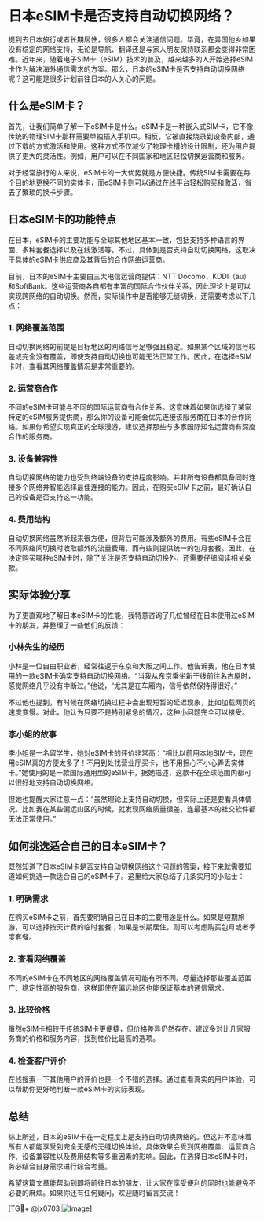 # 日本eSIM卡是否支持自动切换网络？

提到去日本旅行或者长期居住，很多人都会关注通信问题。毕竟，在异国他乡如果没有稳定的网络支持，无论是导航、翻译还是与家人朋友保持联系都会变得非常困难。近年来，随着电子SIM卡（eSIM）技术的普及，越来越多的人开始选择eSIM卡作为解决海外通信需求的方案。那么，日本的eSIM卡是否支持自动切换网络呢？这可能是很多计划前往日本的人关心的问题。

## 什么是eSIM卡？

首先，让我们简单了解一下eSIM卡是什么。eSIM卡是一种嵌入式SIM卡，它不像传统的物理SIM卡那样需要单独插入手机中。相反，它被直接烧录到设备内部，通过下载的方式激活和使用。这种方式不仅减少了物理卡槽的设计限制，还为用户提供了更大的灵活性。例如，用户可以在不同国家和地区轻松切换运营商和服务。

对于经常旅行的人来说，eSIM卡的一大优势就是方便快捷。传统SIM卡需要在每个目的地更换不同的实体卡，而eSIM卡则可以通过在线平台轻松购买和激活，省去了繁琐的换卡步骤。

## 日本eSIM卡的功能特点

在日本，eSIM卡的主要功能与全球其他地区基本一致，包括支持多种语言的界面、多种套餐选择以及在线激活等。不过，具体到是否支持自动切换网络，这取决于具体的eSIM卡供应商及其背后的合作网络运营商。

目前，日本的eSIM卡主要由三大电信运营商提供：NTT Docomo、KDDI（au）和SoftBank。这些运营商各自都有丰富的国际合作伙伴关系，因此理论上是可以实现跨网络的自动切换。然而，实际操作中是否能够无缝切换，还需要考虑以下几点：

### 1. **网络覆盖范围**
   自动切换网络的前提是目标地区的网络信号足够强且稳定。如果某个区域的信号较差或完全没有覆盖，即使支持自动切换也可能无法正常工作。因此，在选择eSIM卡时，查看其网络覆盖情况是非常重要的。

### 2. **运营商合作**
   不同的eSIM卡可能与不同的国际运营商有合作关系。这意味着如果你选择了某家特定的eSIM服务提供商，那么你的设备可能会优先连接该服务商在日本的合作网络。如果你希望实现真正的全球漫游，建议选择那些与多家国际知名运营商有深度合作的服务商。

### 3. **设备兼容性**
   自动切换网络的能力也受到终端设备的支持程度影响。并非所有设备都具备同时连接多个网络并智能选择最佳连接的能力。因此，在购买eSIM卡之前，最好确认自己的设备是否支持这一功能。

### 4. **费用结构**
   自动切换网络虽然听起来很方便，但背后可能涉及额外的费用。有些eSIM卡会在不同网络间切换时收取额外的流量费用，而有些则提供统一的包月套餐。因此，在决定购买哪种eSIM卡时，除了关注是否支持自动切换外，还需要仔细阅读相关条款。

## 实际体验分享

为了更直观地了解日本eSIM卡的性能，我特意咨询了几位曾经在日本使用过eSIM卡的朋友，并整理了一些他们的反馈：

### 小林先生的经历
小林是一位自由职业者，经常往返于东京和大阪之间工作。他告诉我，他在日本使用的一款eSIM卡确实支持自动切换网络。“当我从东京乘坐新干线前往名古屋时，感觉网络几乎没有中断过。”他说，“尤其是在车厢内，信号依然保持得很好。”

不过他也提到，有时候在网络切换过程中会出现短暂的延迟现象，比如加载网页的速度变慢。对此，他认为只要不是特别紧急的情况，这种小问题完全可以接受。

### 李小姐的故事
李小姐是一名留学生，她对eSIM卡的评价非常高：“相比以前用本地SIM卡，现在用eSIM真的方便太多了！不用到处找营业厅买卡，也不用担心不小心弄丢实体卡。”她使用的是一款国际通用型的eSIM卡，据她描述，这款卡在全球范围内都可以很好地支持自动切换网络。

但她也提醒大家注意一点：“虽然理论上支持自动切换，但实际上还是要看具体情况。比如我在某些偏远山区的时候，就发现网络质量很差，连最基本的社交软件都无法正常使用。”

## 如何挑选适合自己的日本eSIM卡？

既然知道了日本eSIM卡是否支持自动切换网络这个问题的答案，接下来就需要知道如何挑选一款适合自己的eSIM卡了。这里给大家总结了几条实用的小贴士：

### 1. **明确需求**
   在购买eSIM卡之前，首先要明确自己在日本的主要用途是什么。如果是短期旅游，可以选择按天计费的临时套餐；如果是长期居住，则可以考虑购买包月或者季度套餐。

### 2. **查看网络覆盖**
   不同的eSIM卡在不同地区的网络覆盖情况可能有所不同。尽量选择那些覆盖范围广、稳定性高的服务商，这样即使在偏远地区也能保证基本的通信需求。

### 3. **比较价格**
   虽然eSIM卡相较于传统SIM卡更便捷，但价格差异仍然存在。建议多对比几家服务商的价格和服务内容，找到性价比最高的选项。

### 4. **检查客户评价**
   在线搜索一下其他用户的评价也是一个不错的选择。通过查看真实的用户体验，可以帮助你更好地判断一款eSIM卡的实际表现。

## 总结

综上所述，日本的eSIM卡在一定程度上是支持自动切换网络的。但这并不意味着所有人都能享受到完全无感的无缝切换体验。具体效果会受到网络覆盖、运营商合作、设备兼容性以及费用结构等多重因素的影响。因此，在选择日本eSIM卡时，务必结合自身需求进行综合考量。

希望这篇文章能帮助到即将前往日本的朋友，让大家在享受便利的同时也能避免不必要的麻烦。如果你还有任何疑问，欢迎随时留言交流！

[TG💪+ @jx0703 ![Image](https://github.com/user-attachments/assets/dbca1d08-cadb-493c-b0ec-ad6f7a83f270)]
